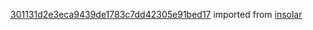[301131d2e3eca9439de1783c7dd42305e91bed17](https://github.com/insolar/insolar/commit/301131d2e3eca9439de1783c7dd42305e91bed17) imported from [insolar](https://github.com/insolar/insolar)
